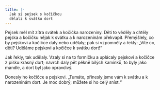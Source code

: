 ```yaml
---
title: |-
  Jak si pejsek s kočičkou
  dělali k svátku dort
---
```


Pejsek měl mít zítra svátek a kočička narozeniny. Děti to věděly a chtěly pejska a kočičku nějak k svátku a k narozeninám překvapit. Přemýšlely, co by pejskovi a kočičce daly nebo udělaly; pak si vzpomněly a řekly: „Víte co, děti? Uděláme pejskovi a kočičce k svátku dort!“

Jak řekly, tak udělaly. Vzaly si na to formičku a uplácaly pejskovi a kočičce z písku krásný dort; navrch daly pět pěkně bílých kamínků, to byly jako mandle, a dort byl jako opravdivý.

Donesly ho kočičce a pejskovi. „Tumáte, přinesly jsme vám k svátku a k narozeninám dort. Je moc dobrý; můžete si ho celý sníst.“
